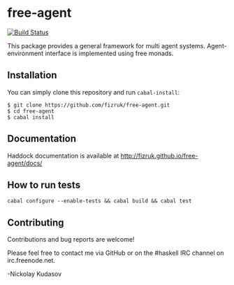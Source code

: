 # free-agent

[![Build Status](https://secure.travis-ci.org/cmc-msu-ai/free-agent.png?branch=master)](http://travis-ci.org/cmc-msu-ai/free-agent)

This package provides a general framework for multi agent systems.
Agent-environment interface is implemented using free monads.

## Installation

You can simply clone this repository and run `cabal-install`:

```
$ git clone https://github.com/fizruk/free-agent.git
$ cd free-agent
$ cabal install
```

## Documentation

Haddock documentation is available at http://fizruk.github.io/free-agent/docs/

## How to run tests

```
cabal configure --enable-tests && cabal build && cabal test
```

## Contributing

Contributions and bug reports are welcome!

Please feel free to contact me via GitHub or on the #haskell IRC channel on irc.freenode.net.

-Nickolay Kudasov
